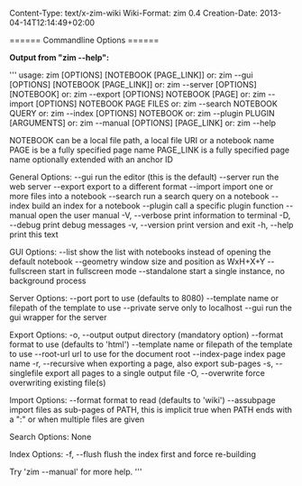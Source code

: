 Content-Type: text/x-zim-wiki
Wiki-Format: zim 0.4
Creation-Date: 2013-04-14T12:14:49+02:00

====== Commandline Options ======

**Output from "zim --help":**

'''
usage: zim [OPTIONS] [NOTEBOOK [PAGE_LINK]]
   or: zim --gui [OPTIONS] [NOTEBOOK [PAGE_LINK]]
   or: zim --server [OPTIONS] [NOTEBOOK]
   or: zim --export [OPTIONS] NOTEBOOK [PAGE]
   or: zim --import [OPTIONS] NOTEBOOK PAGE FILES
   or: zim --search NOTEBOOK QUERY
   or: zim --index  [OPTIONS] NOTEBOOK
   or: zim --plugin PLUGIN [ARGUMENTS]
   or: zim --manual [OPTIONS] [PAGE_LINK]
   or: zim --help

NOTEBOOK can be a local file path, a local file URI or a notebook name
PAGE is be a fully specified page name
PAGE_LINK is a fully specified page name optionally extended with an anchor ID

General Options:
  --gui            run the editor (this is the default)
  --server         run the web server
  --export         export to a different format
  --import         import one or more files into a notebook
  --search         run a search query on a notebook
  --index          build an index for a notebook
  --plugin         call a specific plugin function
  --manual         open the user manual
  -V, --verbose    print information to terminal
  -D, --debug      print debug messages
  -v, --version    print version and exit
  -h, --help       print this text

GUI Options:
  --list           show the list with notebooks instead of
                   opening the default notebook
  --geometry       window size and position as WxH+X+Y
  --fullscreen     start in fullscreen mode
  --standalone     start a single instance, no background process

Server Options:
  --port           port to use (defaults to 8080)
  --template       name or filepath of the template to use
  --private        serve only to localhost
  --gui            run the gui wrapper for the server

Export Options:
  -o, --output     output directory (mandatory option)
  --format         format to use (defaults to 'html')
  --template       name or filepath of the template to use
  --root-url       url to use for the document root
  --index-page     index page name
  -r, --recursive  when exporting a page, also export sub-pages
  -s, --singlefile export all pages to a single output file
  -O, --overwrite  force overwriting existing file(s)

Import Options:
  --format         format to read (defaults to 'wiki')
  --assubpage      import files as sub-pages of PATH, this is implicit true
                   when PATH ends with a ":" or when multiple files are given

Search Options:
  None

Index Options:
  -f, --flush      flush the index first and force re-building

Try 'zim --manual' for more help.
'''

